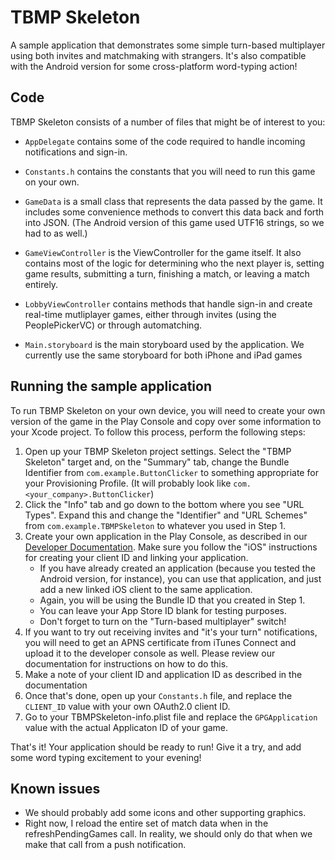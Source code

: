 # TBMP Skeleton

A sample application that demonstrates some simple turn-based multiplayer using both
invites and matchmaking with strangers. It's also compatible with the Android version
for some cross-platform word-typing action! 

## Code

TBMP Skeleton consists of a number of files that might be of interest to you:

* `AppDelegate` contains some of the code required to handle incoming notifications
and sign-in.

* `Constants.h` contains the constants that you will need to run this game on your 
own.

* `GameData` is a small class that represents the data passed by the game. It includes
some convenience methods to convert this data back and forth into JSON. (The Android version
of this game used UTF16 strings, so we had to as well.)

* `GameViewController` is the ViewController for the game itself. It also contains 
most of the logic for determining who the next player is, setting game results,
submitting a turn, finishing a match, or leaving a match entirely.

* `LobbyViewController` contains methods that handle sign-in and create real-time
mutliplayer games, either through invites (using the PeoplePickerVC) or through 
automatching.

* `Main.storyboard` is the main storyboard used by the application. We currently
use the same storyboard for both iPhone and iPad games 

## Running the sample application

To run TBMP Skeleton on your own device, you will need to create
your own version of the game in the Play Console and copy over some information to
your Xcode project. To follow this process, perform the following steps:

1. Open up your TBMP Skeleton project settings. Select the "TBMP Skeleton" target and,
  on the "Summary" tab, change the Bundle Identifier from `com.example.ButtonClicker` to
  something appropriate for your Provisioning Profile. (It will probably look like
  `com.<your_company>.ButtonClicker`)
2. Click the "Info" tab and go down to the bottom where you see "URL Types". Expand
  this and change the "Identifier" and "URL Schemes" from `com.example.TBMPSkeleton` to
  whatever you used in Step 1.
3. Create your own application in the Play Console, as described in our [Developer
  Documentation](https://developers.google.com/games/services/console/enabling). Make
  sure you follow the "iOS" instructions for creating your client ID and linking
  your application.
    * If you have already created an application (because you tested the Android version,
  for instance), you can use that application, and just add a new linked iOS client to the same
  application.
    * Again, you will be using the Bundle ID that you created in Step 1.
    * You can leave your App Store ID blank for testing purposes.
 	* Don't forget to turn on the "Turn-based multiplayer" switch!
4. If you want to try out receiving invites and "it's your turn" notifications, you will 
  need to get an APNS certificate from iTunes Connect and upload it to the developer console 
  as well. Please review our documentation for instructions on how to do this.
5. Make a note of your client ID and application ID as described in the
  documentation
6. Once that's done, open up your `Constants.h` file, and replace the `CLIENT_ID` value
  with your own OAuth2.0 client ID.
7. Go to your TBMPSkeleton-info.plist file and replace the `GPGApplication` value with
  the actual Applicaton ID of your game.

That's it! Your application should be ready to run!  Give it a try, and add some word typing
excitement to your evening!

## Known issues

* We should probably add some icons and other supporting graphics.
* Right now, I reload the entire set of match data when in the refreshPendingGames call.
In reality, we should only do that when we make that call from a push notification.
